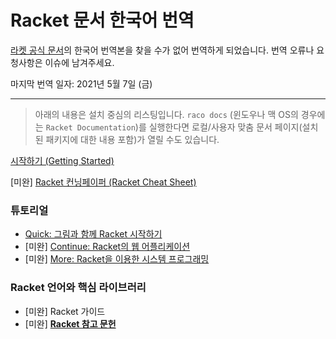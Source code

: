 # Racket 문서 한국어 번역

[라켓 공식 문서](https://docs.racket-lang.org/)의 한국어 번역본을 찾을 수가 없어 번역하게 되었습니다. 번역 오류나 요청사항은 이슈에 남겨주세요.

마지막 번역 일자: 2021년 5월 7일 (금)

---

> 아래의 내용은 설치 중심의 리스팅입니다. `raco docs` (윈도우나 맥 OS의 경우에는 `Racket Documentation`)를 실행한다면 로컬/사용자 맞춤 문서 페이지(설치된 패키지에 대한 내용 포함)가 열릴 수도 있습니다.

[시작하기 (Getting Started)](/getting-started.md)

[미완] [Racket 컨닝페이퍼 (Racket Cheat Sheet)](/racket-cheat-sheet.md)

### 튜토리얼
- [Quick: 그림과 함께 Racket 시작하기](/tutorial/quick.md)
- [미완] [Continue: Racket의 웹 어플리케이션](/tutorial/continue.md)
- [미완] [More: Racket을 이용한 시스템 프로그래밍](/tutorial/more.md)

### Racket 언어와 핵심 라이브러리
- [미완] Racket 가이드
- [미완] <b><a href="racket-reference/racket-reference.html">Racket 참고 문헌</a></b>
